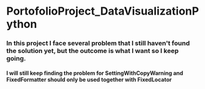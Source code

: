 # PortofolioProject_DataVisualizationPython

### In this project I face several problem that I still haven't found the solution yet, but the outcome is what I want so I keep going.
#### I will still keep finding the problem for SettingWithCopyWarning and FixedFormatter should only be used together with FixedLocator
